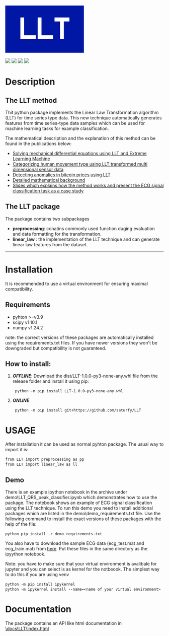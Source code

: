 ![](https://raw.githubusercontent.com/saturfy/LLT/main/LLT.png)

![](https://img.shields.io/badge/LLT-v1.0.0-brightgreen)
![](https://img.shields.io/badge/python->=3.9-brightgreen)
![](https://img.shields.io/badge/scipy-1.10.1-orange)
![](https://img.shields.io/badge/numpy-1.24.2-orange)

# Description
## The LLT method
Thit python package implements the Linear Law Transformation algorithm (LLT) for time series type data. This new technique automatically generates features from time series-type data samples which can be used for machine learning tasks for example classification. 

The mathematical description and the explanation of this method can be found in the publications below:

- [Solving mechanical differential equations using LLT and Extreme Learning Machine](https://iopscience.iop.org/article/10.1088/1367-2630/ac7c2d)
- [Categorizing human movement type using LLT transformed multi dimensional sensor data](https://www.nature.com/articles/s41598-022-22829-2)
- [Detecting anomalies in bitcoin prices using LLT](https://arxiv.org/abs/2201.09790)
- [Detailed mathematical background](https://arxiv.org/abs/2104.10970)
- [Slides which explains how the method works and present the ECG signal classification task as a case study](https://github.com/saturfy/LLT/blob/main/docs/Peter_Posfay_ECG_linear_law_1_0.pdf)

## The LLT package
The package contains two subpackages
- __preprocessing__: conatins commonly used function duging evaluation and data formatting for the transformation.
- __linear_law__ : the implementation of the LLT technique and can generate linear law features from the dataset.

----

# Installation
It is recommended to use a virtual environment for ensuring maximal compatibility.

## Requirements
- pyhton  >=v3.9
- scipy v1.10.1
- numpy v1.24.2

note: the correct versions of these packages are automatically installed using the requirements.txt files. If you have newer versions they won't be downgraded but compatibility is not guaranteed. 

## How to install:

1. ___OFFLINE___: Download the dist/LLT-1.0.0-py3-none-any.whl file from the release folder and install it using pip:

        python -m pip install LLT-1.0.0-py3-none-any.whl
        
2. ___ONLINE___
        
        python -m pip install git+https://github.com/saturfy/LLT
        
# USAGE
After installation it can be used as normal pyhton package. The usual way to import it is:
    
    from LLT import preprocessing as pp
    from LLT import linear_law as ll
    
## Demo
There is an example ipython notebook in the archive under demo\LLT_QRS_peak_classifier.ipynb which demonstrates how to use the package. The notebook shows an example of ECG signal classification using the LLT technique. To run this demo you need to install additional packages which are listed in the demo\demo_requirements.txt file. Use the following command to install the exact versions of these packages with the help of the file: 

    python pip install -r demo_requirements.txt
    
You also have to download the sample ECG data (ecg_test.mat and ecg_train.mat) from [here](https://git.silicon-austria.com/pub/sparseestimation/vpnet/-/tree/master/data). Put these files in the same directory as the ipyython notebook. 

Note: you have to make sure that your virtual environment is avalibale for jupyter and you can select is as kernel for the notbeook. The simplest way to do this if you are using venv
    
    python -m pip install ipykernel
    python -m ipykernel install --name=<name of your virtual environment>
    
# Documentation
The package contains an API like html documentation in [\docs\LLT\index.html](https://rawcdn.githack.com/saturfy/LLT/3900885c310b19bc94333fd5079a3587e84cad8f/docs/LLT/index.html)
